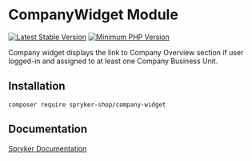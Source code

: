 # CompanyWidget Module
[![Latest Stable Version](https://poser.pugx.org/spryker-shop/company-widget/v/stable.svg)](https://packagist.org/packages/spryker-shop/company-widget)
[![Minimum PHP Version](https://img.shields.io/badge/php-%3E%3D%208.3-8892BF.svg)](https://php.net/)

Company widget displays the link to Company Overview section if user logged-in and assigned to at least one Company Business Unit.

## Installation

```
composer require spryker-shop/company-widget
```

## Documentation

[Spryker Documentation](https://docs.spryker.com)
